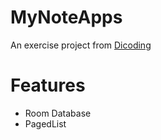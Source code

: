 # MyNoteApps
An exercise project from [Dicoding]("https://www.dicoding.com/")

# Features
- Room Database
- PagedList